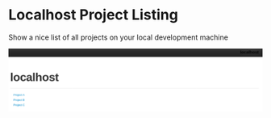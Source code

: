 # Localhost Project Listing

Show a nice list of all projects on your local development machine

![Screenshot](./screen.png)
